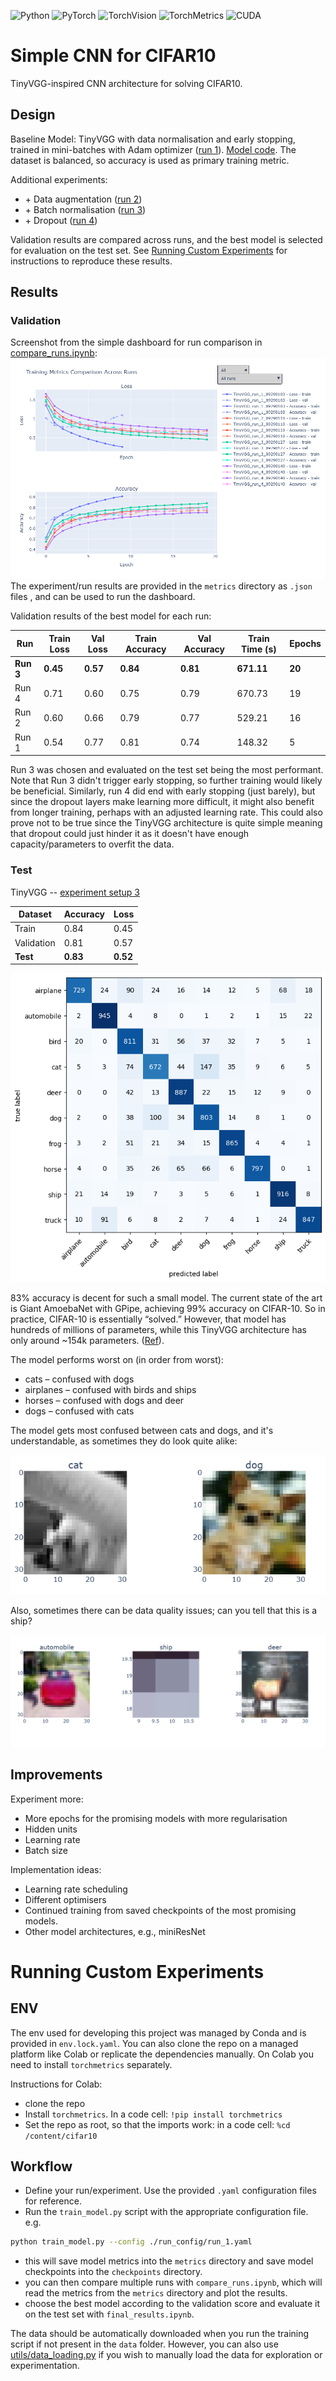 ![Python](https://img.shields.io/badge/python-3.11.13-blue)
![PyTorch](https://img.shields.io/badge/pytorch-2.8.0-orange)
![TorchVision](https://img.shields.io/badge/torchvision-0.23.0-red)
![TorchMetrics](https://img.shields.io/badge/torchmetrics-1.8.2-green)
![CUDA](https://img.shields.io/badge/CUDA-12.8-lightgrey)

# Simple CNN for CIFAR10
TinyVGG-inspired CNN architecture for solving CIFAR10. 

## Design
Baseline Model: TinyVGG with data normalisation and early stopping, trained in mini-batches with Adam optimizer ([run 1](run_config/run_1.yaml)). [Model code](models/tiny_vgg.py). The dataset is balanced, so accuracy is used as primary training metric.

Additional experiments:  
- \+ Data augmentation ([run 2](run_config/run_2.yaml))  
- \+ Batch normalisation ([run 3](run_config/run_3.yaml))  
- \+ Dropout ([run 4](run_config/run_4.yaml))  

Validation results are compared across runs, and the best model is selected for evaluation on the test set.
See [Running Custom Experiments](#running-custom-experiments) for instructions to reproduce these results.

## Results
### Validation
Screenshot from the simple dashboard for run comparison in [compare_runs.ipynb](compare_runs.ipynb):
[![compare_runs.png](images/compare_runs.png)](images/compare_runs.png)
The experiment/run results are provided in the `metrics` directory as `.json` files , and can be used to run the dashboard.

Validation results of the best model for each run:

| Run   | Train Loss | Val Loss | Train Accuracy | Val Accuracy | Train Time (s) | Epochs |
|-------|------------|----------|----------------|--------------|----------------|--------|
| **Run 3** | **0.45**       | **0.57**     | **0.84**           | **0.81**         | **671.11**         | **20**     |
| Run 4 | 0.71       | 0.60     | 0.75           | 0.79         | 670.73         | 19     |
| Run 2 | 0.60       | 0.66     | 0.79           | 0.77         | 529.21         | 16     |
| Run 1 | 0.54       | 0.77     | 0.81           | 0.74         | 148.32         | 5      |

Run 3 was chosen and evaluated on the test set being the most performant. Note that Run 3 didn't trigger early stopping, so further training would likely be beneficial. Similarly, run 4 did end with early stopping (just barely), but since the dropout layers make learning more difficult, it might also benefit from longer training, perhaps with an adjusted learning rate. This could also prove not to be true since the TinyVGG architecture is quite simple meaning that dropout could just hinder it as it doesn't have enough capacity/parameters to overfit the data.

### Test
TinyVGG -- [experiment setup 3](run_config/run_3.yaml)

| Dataset     | Accuracy | Loss   |
|------------|---------|--------|
| Train      | 0.84    | 0.45   |
| Validation | 0.81    | 0.57   |
| **Test**       | **0.83**    | **0.52**   |

[![conf_matrix.png](images/conf_matrix.png)](images/conf_matrix.png)

83% accuracy is decent for such a small model. The current state of the art is Giant AmoebaNet with GPipe, achieving 99% accuracy on CIFAR-10. So in practice, CIFAR-10 is essentially “solved.” However, that model has hundreds of millions of parameters, while this TinyVGG architecture has only around ~154k parameters. ([Ref](https://github.com/RedditSota/state-of-the-art-result-for-machine-learning-problems)).

The model performs worst on (in order from worst):
- cats – confused with dogs
- airplanes – confused with birds and ships
- horses – confused with dogs and deer
- dogs – confused with cats

The model gets most confused between cats and dogs, and it's understandable, as sometimes they do look quite alike:

[![catndog.png](images/catndog.png)](images/catndog.png)

Also, sometimes there can be data quality issues; can you tell that this is a ship?

[![ship](images/ship.png)](images/ship.png)

## Improvements
Experiment more:
- More epochs for the promising models with more regularisation
- Hidden units
- Learning rate
- Batch size

Implementation ideas:
- Learning rate scheduling
- Different optimisers
- Continued training from saved checkpoints of the most promising models.
- Other model architectures, e.g., miniResNet


# Running Custom Experiments
## ENV
The env used for developing this project was managed by Conda and is provided in `env.lock.yaml`. You can also clone the repo on a managed platform like Colab or replicate the dependencies manually. On Colab you need to install `torchmetrics` separately.

Instructions for Colab:
- clone the repo
- Install `torchmetrics`. In a code cell: `!pip install torchmetrics`
- Set the repo as root, so that the imports work: in a code cell: `%cd /content/cifar10`

## Workflow
- Define your run/experiment. Use the provided `.yaml` configuration files for reference.
- Run the `train_model.py` script with the appropriate configuration file. e.g.
```bash
python train_model.py --config ./run_config/run_1.yaml
```
- this will save model metrics into the `metrics` directory and save model checkpoints into the `checkpoints` directory.
- you can then compare multiple runs with `compare_runs.ipynb`, which will read the metrics from the `metrics` directory and plot the results.
- choose the best model according to the validation score and evaluate it on the test set with `final_results.ipynb`.

The data should be automatically downloaded when you run the training script if not present in the `data` folder. However, you can also use [utils/data_loading.py](utils/data_loading.py) if you wish to manually load the data for exploration or experimentation.
